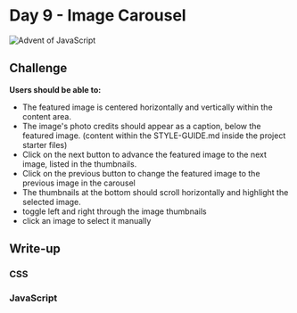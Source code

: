 # Day 9 - Image Carousel

![Advent of JavaScript](screen.gif)

## Challenge

**Users should be able to:**

-   The featured image is centered horizontally and vertically within the content area.
-   The image's photo credits should appear as a caption, below the featured image. (content within the STYLE-GUIDE.md inside the project starter files)
-   Click on the next button to advance the featured image to the next image, listed in the thumbnails.
-   Click on the previous button to change the featured image to the previous image in the carousel
-   The thumbnails at the bottom should scroll horizontally and highlight the selected image.
-   toggle left and right through the image thumbnails
-   click an image to select it manually

## Write-up

### CSS

### JavaScript
